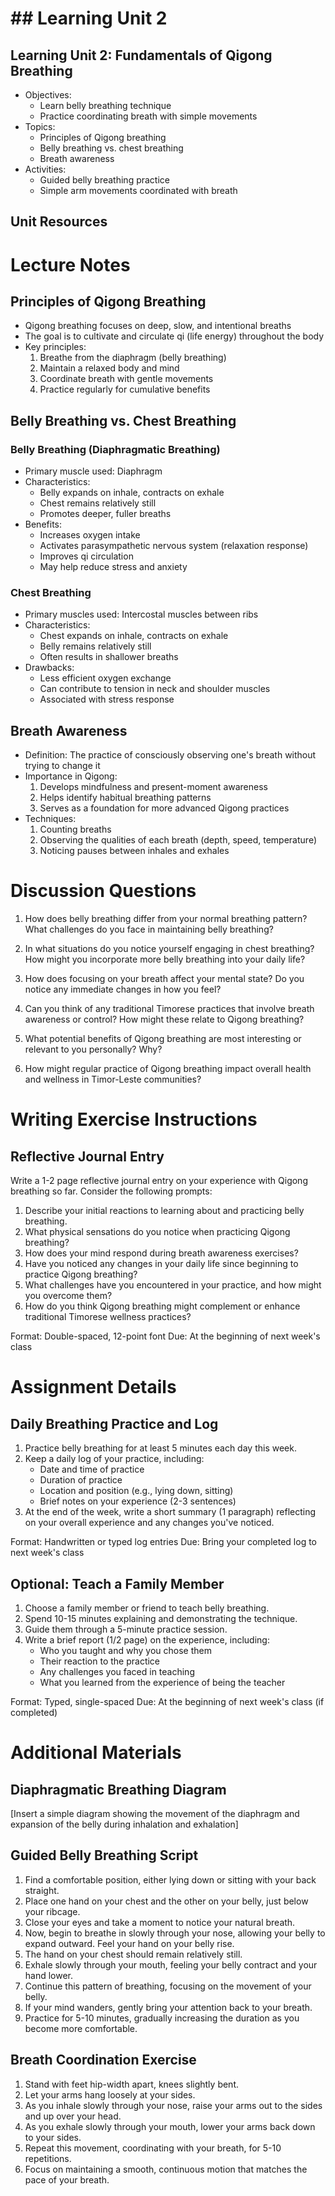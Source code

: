 # ## Learning Unit 2

## Learning Unit 2: Fundamentals of Qigong Breathing  
- Objectives:
  * Learn belly breathing technique
  * Practice coordinating breath with simple movements
- Topics:
  * Principles of Qigong breathing
  * Belly breathing vs. chest breathing
  * Breath awareness
- Activities:
  * Guided belly breathing practice
  * Simple arm movements coordinated with breath

## Unit Resources

# Lecture Notes

## Principles of Qigong Breathing

- Qigong breathing focuses on deep, slow, and intentional breaths
- The goal is to cultivate and circulate qi (life energy) throughout the body
- Key principles:
  1. Breathe from the diaphragm (belly breathing)
  2. Maintain a relaxed body and mind
  3. Coordinate breath with gentle movements
  4. Practice regularly for cumulative benefits

## Belly Breathing vs. Chest Breathing

### Belly Breathing (Diaphragmatic Breathing)
- Primary muscle used: Diaphragm
- Characteristics:
  - Belly expands on inhale, contracts on exhale
  - Chest remains relatively still
  - Promotes deeper, fuller breaths
- Benefits:
  - Increases oxygen intake
  - Activates parasympathetic nervous system (relaxation response)
  - Improves qi circulation
  - May help reduce stress and anxiety

### Chest Breathing
- Primary muscles used: Intercostal muscles between ribs
- Characteristics:
  - Chest expands on inhale, contracts on exhale
  - Belly remains relatively still
  - Often results in shallower breaths
- Drawbacks:
  - Less efficient oxygen exchange
  - Can contribute to tension in neck and shoulder muscles
  - Associated with stress response

## Breath Awareness

- Definition: The practice of consciously observing one's breath without trying to change it
- Importance in Qigong:
  1. Develops mindfulness and present-moment awareness
  2. Helps identify habitual breathing patterns
  3. Serves as a foundation for more advanced Qigong practices
- Techniques:
  1. Counting breaths
  2. Observing the qualities of each breath (depth, speed, temperature)
  3. Noticing pauses between inhales and exhales

# Discussion Questions

1. How does belly breathing differ from your normal breathing pattern? What challenges do you face in maintaining belly breathing?

2. In what situations do you notice yourself engaging in chest breathing? How might you incorporate more belly breathing into your daily life?

3. How does focusing on your breath affect your mental state? Do you notice any immediate changes in how you feel?

4. Can you think of any traditional Timorese practices that involve breath awareness or control? How might these relate to Qigong breathing?

5. What potential benefits of Qigong breathing are most interesting or relevant to you personally? Why?

6. How might regular practice of Qigong breathing impact overall health and wellness in Timor-Leste communities?

# Writing Exercise Instructions

## Reflective Journal Entry

Write a 1-2 page reflective journal entry on your experience with Qigong breathing so far. Consider the following prompts:

1. Describe your initial reactions to learning about and practicing belly breathing.
2. What physical sensations do you notice when practicing Qigong breathing?
3. How does your mind respond during breath awareness exercises?
4. Have you noticed any changes in your daily life since beginning to practice Qigong breathing?
5. What challenges have you encountered in your practice, and how might you overcome them?
6. How do you think Qigong breathing might complement or enhance traditional Timorese wellness practices?

Format: Double-spaced, 12-point font
Due: At the beginning of next week's class

# Assignment Details

## Daily Breathing Practice and Log

1. Practice belly breathing for at least 5 minutes each day this week.
2. Keep a daily log of your practice, including:
   - Date and time of practice
   - Duration of practice
   - Location and position (e.g., lying down, sitting)
   - Brief notes on your experience (2-3 sentences)
3. At the end of the week, write a short summary (1 paragraph) reflecting on your overall experience and any changes you've noticed.

Format: Handwritten or typed log entries
Due: Bring your completed log to next week's class

## Optional: Teach a Family Member

1. Choose a family member or friend to teach belly breathing.
2. Spend 10-15 minutes explaining and demonstrating the technique.
3. Guide them through a 5-minute practice session.
4. Write a brief report (1/2 page) on the experience, including:
   - Who you taught and why you chose them
   - Their reaction to the practice
   - Any challenges you faced in teaching
   - What you learned from the experience of being the teacher

Format: Typed, single-spaced
Due: At the beginning of next week's class (if completed)

# Additional Materials

## Diaphragmatic Breathing Diagram

[Insert a simple diagram showing the movement of the diaphragm and expansion of the belly during inhalation and exhalation]

## Guided Belly Breathing Script

1. Find a comfortable position, either lying down or sitting with your back straight.
2. Place one hand on your chest and the other on your belly, just below your ribcage.
3. Close your eyes and take a moment to notice your natural breath.
4. Now, begin to breathe in slowly through your nose, allowing your belly to expand outward. Feel your hand on your belly rise.
5. The hand on your chest should remain relatively still.
6. Exhale slowly through your mouth, feeling your belly contract and your hand lower.
7. Continue this pattern of breathing, focusing on the movement of your belly.
8. If your mind wanders, gently bring your attention back to your breath.
9. Practice for 5-10 minutes, gradually increasing the duration as you become more comfortable.

## Breath Coordination Exercise

1. Stand with feet hip-width apart, knees slightly bent.
2. Let your arms hang loosely at your sides.
3. As you inhale slowly through your nose, raise your arms out to the sides and up over your head.
4. As you exhale slowly through your mouth, lower your arms back down to your sides.
5. Repeat this movement, coordinating with your breath, for 5-10 repetitions.
6. Focus on maintaining a smooth, continuous motion that matches the pace of your breath.